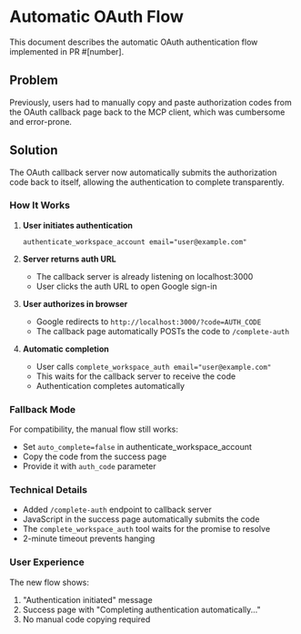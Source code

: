 # Automatic OAuth Flow

This document describes the automatic OAuth authentication flow implemented in PR #[number].

## Problem

Previously, users had to manually copy and paste authorization codes from the OAuth callback page back to the MCP client, which was cumbersome and error-prone.

## Solution

The OAuth callback server now automatically submits the authorization code back to itself, allowing the authentication to complete transparently.

### How It Works

1. **User initiates authentication**
   ```
   authenticate_workspace_account email="user@example.com"
   ```

2. **Server returns auth URL**
   - The callback server is already listening on localhost:3000
   - User clicks the auth URL to open Google sign-in

3. **User authorizes in browser**
   - Google redirects to `http://localhost:3000/?code=AUTH_CODE`
   - The callback page automatically POSTs the code to `/complete-auth`

4. **Automatic completion**
   - User calls `complete_workspace_auth email="user@example.com"`
   - This waits for the callback server to receive the code
   - Authentication completes automatically

### Fallback Mode

For compatibility, the manual flow still works:
- Set `auto_complete=false` in authenticate_workspace_account
- Copy the code from the success page
- Provide it with `auth_code` parameter

### Technical Details

- Added `/complete-auth` endpoint to callback server
- JavaScript in the success page automatically submits the code
- The `complete_workspace_auth` tool waits for the promise to resolve
- 2-minute timeout prevents hanging

### User Experience

The new flow shows:
1. "Authentication initiated" message
2. Success page with "Completing authentication automatically..."
3. No manual code copying required
